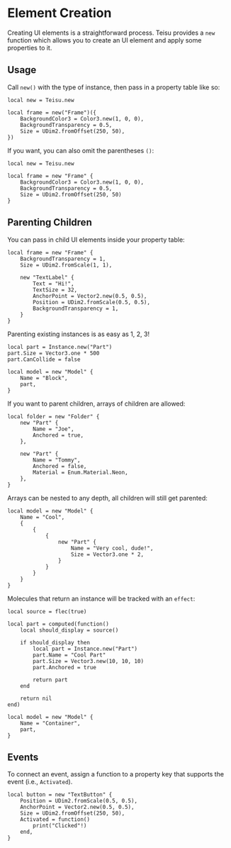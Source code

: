 # Element Creation

Creating UI elements is a straightforward process. Teisu provides a `new` function which allows you to create an UI element and apply some properties to it.

## Usage

Call `new()` with the type of instance, then pass in a property table like so:

```luau {3-7}
local new = Teisu.new

local frame = new("Frame")({
    BackgroundColor3 = Color3.new(1, 0, 0),
    BackgroundTransparency = 0.5,
    Size = UDim2.fromOffset(250, 50),
})
```

If you want, you can also omit the parentheses `()`:

```luau {3,7}
local new = Teisu.new

local frame = new "Frame" {
    BackgroundColor3 = Color3.new(1, 0, 0),
    BackgroundTransparency = 0.5,
    Size = UDim2.fromOffset(250, 50)
}
```

## Parenting Children

You can pass in child UI elements inside your property table:

```luau {5-11}
local frame = new "Frame" {
    BackgroundTransparency = 1,
    Size = UDim2.fromScale(1, 1),

    new "TextLabel" {
        Text = "Hi!",
        TextSize = 32,
        AnchorPoint = Vector2.new(0.5, 0.5),
        Position = UDim2.fromScale(0.5, 0.5),
        BackgroundTransparency = 1,
    }
}
```

Parenting existing instances is as easy as 1, 2, 3!

```luau {7}
local part = Instance.new("Part")
part.Size = Vector3.one * 500
part.CanCollide = false

local model = new "Model" {
    Name = "Block",
    part,
}
```

If you want to parent children, arrays of children are allowed:

```luau
local folder = new "Folder" {
    new "Part" {
        Name = "Joe",
        Anchored = true,
    },

    new "Part" {
        Name = "Tommy",
        Anchored = false,
        Material = Enum.Material.Neon,
    },
}
```

Arrays can be nested to any depth, all children will still get parented:

```luau
local model = new "Model" {
    Name = "Cool",
    {
        {
            {
                new "Part" {
                    Name = "Very cool, dude!",
                    Size = Vector3.one * 2,
                }
            }
        }
    }
}
```

Molecules that return an instance will be tracked with an `effect`:

```luau
local source = flec(true)

local part = computed(function()
    local should_display = source()

    if should_display then
        local part = Instance.new("Part")
        part.Name = "Cool Part"
        part.Size = Vector3.new(10, 10, 10)
        part.Anchored = true

        return part
    end

    return nil
end)

local model = new "Model" {
    Name = "Container",
    part,
}
```


## Events

To connect an event, assign a function to a property key that supports the event (i.e., `Activated`).

```luau {5-7}
local button = new "TextButton" {
    Position = UDim2.fromScale(0.5, 0.5),
    AnchorPoint = Vector2.new(0.5, 0.5),
    Size = UDim2.fromOffset(250, 50),
    Activated = function()
        print("Clicked"!)
    end,
}
```